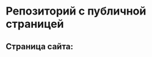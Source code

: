 # Репозиторий с публичной страницей

## Страница сайта:
<!-- Вставить ссылку на публичную страницу -->